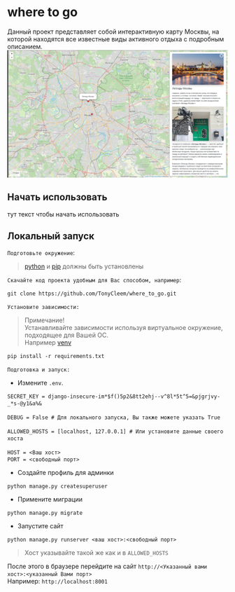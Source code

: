 # where to go 

Данный проект представляет собой интерактивную карту Москвы, на которой находятся все известные виды активного отдыха с подробным описанием.
![alt text](static/demo.png)

## Начать использовать
тут текст чтобы начать использовать

## Локальный запуск


`Подготовьте окружение`:


>[python](https://www.python.org/) и [pip](https://pypi.org/project/pip/) должны быть установлены

`Скачайте код проекта удобным для Вас способом, например`:
```
git clone https://github.com/TonyCleem/where_to_go.git
```

`Установите зависимости:`


>Примечание!  
Устанавливайте зависимости используя виртуальное окружение, подходящее для Вашей ОС.  
Например [venv](https://docs.python.org/3/library/venv.html)
```
pip install -r requirements.txt
```

`Подготовка и запуск:`

- Измените `.env`.  
```
SECRET_KEY = django-insecure-im*$f()5p2&8tt2ehj--v^8l*5t^5=&pjgrjvy-_*s-@y1&a%&

DEBUG = False # Для локального запуска, Вы также можете указать True

ALLOWED_HOSTS = [localhost, 127.0.0.1] # Или установите данные своего хоста

HOST = <Ваш хост>
PORT = <свободный порт>
```
- Создайте профиль для админки
```
python manage.py createsuperuser
```
- Примените миграции
```
python manage.py migrate
```
- Запустите сайт
```
python manage.py runserver <ваш хост>:<свободный порт>
```
>Хост указывайте такой же как и в `ALLOWED_HOSTS`  


После этого в браузере перейдите на сайт `http://<Указанный вами хост>:<указанный Вами порт>`  
Например: `http://localhost:8001`



